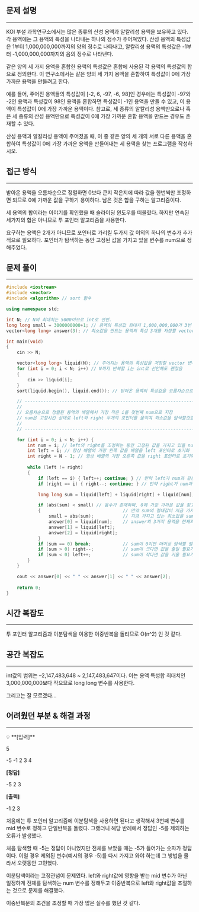 ﻿## 문제 설명

---

KOI 부설 과학연구소에서는 많은 종류의 산성 용액과 알칼리성 용액을 보유하고 있다. 각 용액에는 그 용액의 특성을 나타내는 하나의 정수가 주어져있다.  산성 용액의 특성값은 1부터 1,000,000,000까지의 양의 정수로 나타내고, 알칼리성 용액의 특성값은 -1부터 -1,000,000,000까지의 음의 정수로 나타낸다.

같은 양의 세 가지 용액을 혼합한 용액의 특성값은 혼합에 사용된 각 용액의 특성값의 합으로 정의한다. 이 연구소에서는 같은 양의 세 가지 용액을 혼합하여 특성값이 0에 가장 가까운 용액을 만들려고 한다.

예를 들어, 주어진 용액들의 특성값이 [-2, 6, -97, -6, 98]인 경우에는 특성값이 -97와 -2인 용액과 특성값이 98인 용액을 혼합하면 특성값이 -1인 용액을 만들 수 있고, 이 용액이 특성값이 0에 가장 가까운 용액이다. 참고로, 세 종류의 알칼리성 용액만으로나 혹은 세 종류의 산성 용액만으로 특성값이 0에 가장 가까운 혼합 용액을 만드는 경우도 존재할 수 있다.

산성 용액과 알칼리성 용액이 주어졌을 때, 이 중 같은 양의 세 개의 서로 다른 용액을 혼합하여 특성값이 0에 가장 가까운 용액을 만들어내는 세 용액을 찾는 프로그램을 작성하시오.

## 접근 방식

---

받아온 용액을 오름차순으로 정렬하면 0보다 큰지 작은지에 따라 값을 한번씩만 조정하면 되므로 0에 가까운 값을 구하기 용이하다. 남은 것은 합을 구하는 알고리즘이다.

세 용액의 합이라는 이야기를 확인했을 때 슬라이딩 윈도우를 떠올렸다. 하지만 연속된 세가지의 합은 아니므로 투 포인터 알고리즘을 사용한다.

요구하는 용액은 2개가 아니므로 포인터로 가리킬 두가지 값 이외의 하나의 변수가 추가적으로 필요하다. 포인터가 탐색하는 동안 고정된 값을 가지고 있을 변수를 num으로 정해주었다.

## 문제 풀이

---

```cpp
#include <iostream>
#include <vector>
#include <algorithm> // sort 함수

using namespace std;

int N; // N의 최대치는 5000이므로 int로 선언.
long long small = 3000000000+1; // 용액의 특성값 최대치 1,000,000,000가 3번 중복될 수 있으므로 최대치인 3,000,000,000 + 1로 초기화
vector<long long> answer(3); // 최소값을 만드는 용액의 특성 3개를 저장할 vector 변수. 특성값 최대치는 1,000,000,000이므로 long long으로 선언.

int main(void)
{
	cin >> N;

	vector<long long> liquid(N); // 주어지는 용액의 특성값을 저장할 vector 변수. 특성값이므로 long long
	for (int i = 0; i < N; i++) // N까지 반복할 i는 int로 선언해도 괜찮음
	{
		cin >> liquid[i];
	}
	sort(liquid.begin(), liquid.end()); // 받아온 용액의 특성값을 오름차순으로 정렬

	// ---------------------------------------------------------------------------------------
	// 
	// 오름차순으로 정렬된 용액의 배열에서 가장 작은 i를 첫번째 num으로 지정
	// num은 고정시킨 상태로 left와 right 두개의 포인터를 움직여 최소값을 탐색할것임
	// 
	// ---------------------------------------------------------------------------------------

	for (int i = 0; i < N; i++) {
		int num = i; // left와 right를 조정하는 동안 고정된 값을 가지고 있을 num
		int left = i; // 항상 배열의 가장 왼쪽 값을 배열을 left 포인터로 초기화
		int right = N - 1; // 항상 배열의 가장 오른쪽 값을 right 포인터로 초기화
		
		while (left != right)
		{
			if (left == i) { left++; continue; } // 만약 left가 num과 같은 상태라면 아래 과정을 스킵하고 다음으로 넘김
			if (right == i) { right--; continue; } // 만약 right가 num과 같은 상태라면 아래 과정을 스킵하고 다음으로 넘김

			long long sum = liquid[left] + liquid[right] + liquid[num]; // 세 용액의 합

			if (abs(sum) < small) // 음수가 존재하며, 0에 가장 가까운 값을 찾고 있으므로 절대값(abs)으로 비교해야함
			{								// 만약 sum의 절대값이 지금 가지고 있는 최소값보다 더 작다면
				small = abs(sum);			// 지금 가지고 있는 최소값을 sum의 절대값으로 변경
				answer[0] = liquid[num];	// answer의 3가지 용액을 현재의 sum을 만든 용액 3개로 변경
				answer[1] = liquid[left];
				answer[2] = liquid[right];
			}
			if (sum == 0) break;			// sum이 0이면 더이상 탐색할 필요가 없음
			if (sum > 0) right--;			// sum이 크다면 값을 줄일 필요가 있음. right를 줄여줌.
			if (sum < 0) left++;			// sum이 작다면 값을 키울 필요가 있음. left를 줄여줌.
		}
	}

	cout << answer[0] << " " << answer[1] << " " << answer[2];
	
	return 0;
}
```

## 시간 복잡도

---

투 포인터 알고리즘과 이분탐색을 이용한 이중반복을 돌리므로 O(n^2) 인 것 같다.

## 공간 복잡도

---

int값의 범위는 –2,147,483,648 ~ 2,147,483,647이다. 이는 용액 특성합 최대치인 3,000,000,000보다 작으므로 long long 변수를 사용한다. 

그리고는 잘 모르겠다…

## 어려웠던 부분 & 해결 과정

---

<aside>
💡 **[입력]**

5

-5 -1 2 3 4

**[정답]**

-5 2 3

**[출력]**

-1 2 3

</aside>

처음에는 투 포인터 알고리즘에 이분탐색을 사용하면 된다고 생각해서 3번째 변수를 mid 변수로 정하고 단일반복을 돌렸다. 그랬더니 해당 반례에서 정답인 -5를 제외하는 오류가 발생했다.

처음 탐색할 때 -5는 정답이 아니었지만 전체를 보았을 때는 -5가 들어가는 숫자가 정답이다. 이럴 경우 제외된 변수(예시의 경우 -5)를 다시 가지고 와야 하는데 그 방법을 몰라서 오랫동안 고민했다.

이분탐색이라는 고정관념이 문제였다. left와 right값에 영향을 받는 mid 변수가 아닌 일정하게 전체를 탐색하는 num 변수를 정해두고 이중반복으로 left와 right값을 조절하는 것으로 문제를 해결했다.

이중반복문의 조건을 조정할 때 가장 많은 실수를 했던 것 같다.